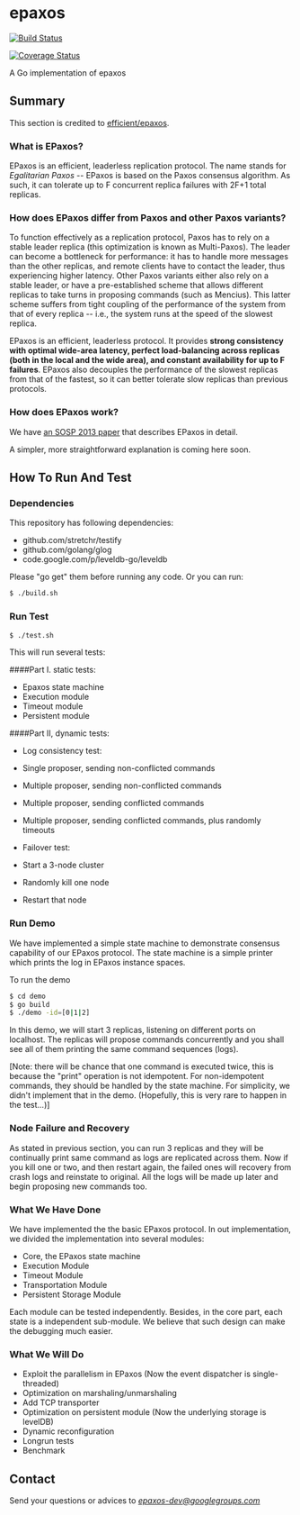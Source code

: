epaxos
======
[![Build Status](https://drone.io/github.com/go-distributed/epaxos/status.png)](https://drone.io/github.com/go-distributed/epaxos/latest)

[![Coverage Status](https://coveralls.io/repos/go-distributed/epaxos/badge.png?branch=master)](https://coveralls.io/r/go-distributed/epaxos?branch=master)

A Go implementation of epaxos

Summary
------
This section is credited to [efficient/epaxos](https://github.com/efficient/epaxos).

### What is EPaxos?


EPaxos is an efficient, leaderless replication protocol. The name stands for *Egalitarian Paxos* -- EPaxos is based
on the Paxos consensus algorithm. As such, it can tolerate up to F concurrent replica failures with 2F+1 total replicas.

### How does EPaxos differ from Paxos and other Paxos variants?

To function effectively as a replication protocol, Paxos has to rely on a stable leader replica (this optimization is known as Multi-Paxos). The leader can become a bottleneck for performance: it has to handle more messages than the other replicas, and remote clients have to contact the leader, thus experiencing higher latency. Other Paxos variants either also rely on a stable leader, or have a pre-established scheme that allows different replicas to take turns in proposing commands (such as Mencius). This latter scheme
suffers from tight coupling of the performance of the system from that of every replica -- i.e., the system runs at the speed of the slowest replica.

EPaxos is an efficient, leaderless protocol. It provides **strong consistency with optimal wide-area latency, perfect load-balancing across replicas (both in the local and the wide area), and constant availability for up to F failures**. EPaxos also decouples the performance of the slowest replicas from that of the fastest, so it can better tolerate slow replicas than previous protocols.

### How does EPaxos work?

We have [an SOSP 2013 paper](http://dl.acm.org/ft_gateway.cfm?id=2517350&ftid=1403953&dwn=1) that describes EPaxos in detail.

A simpler, more straightforward explanation is coming here soon.


How To Run And Test
------

### Dependencies

This repository has following dependencies:

* github.com/stretchr/testify
* github.com/golang/glog
* code.google.com/p/leveldb-go/leveldb

Please "go get" them before running any code. Or you can run:

```bash
$ ./build.sh
```

### Run Test

```bash
$ ./test.sh
```
This will run several tests:

####Part I. static tests:

* Epaxos state machine
* Execution module
* Timeout module
* Persistent module

####Part II, dynamic tests:
* Log consistency test:
 * Single proposer, sending non-conflicted commands
 * Multiple proposer, sending non-conflicted commands
 * Multiple proposer, sending conflicted commands
 * Multiple proposer, sending conflicted commands, plus randomly timeouts


* Failover test:
 * Start a 3-node cluster
 * Randomly kill one node
 * Restart that node
 

### Run Demo

We have implemented a simple state machine to demonstrate consensus capability of our EPaxos
protocol. The state machine is a simple printer which prints the log in EPaxos instance spaces.

To run the demo

```bash
$ cd demo
$ go build
$ ./demo -id=[0|1|2]
```

In this demo, we will start 3 replicas, listening on different ports on localhost.
The replicas will propose commands concurrently and you shall see all of them printing
the same command sequences (logs).

[Note: there will be chance that one command is executed twice, this is because the "print" operation is not idempotent. For non-idempotent commands, they should be handled by the state machine. For simplicity, we didn't implement that in the demo. (Hopefully, this is very rare to happen in the test...)]

### Node Failure and Recovery

As stated in previous section, you can run 3 replicas and they will be continually print
same command as logs are replicated across them. Now if you kill one or two, and then restart
again, the failed ones will recovery from crash logs and reinstate to original. All the logs
will be made up later and begin proposing new commands too.


### What We Have Done

We have implemented the the basic EPaxos protocol. In out implementation, we divided the implementation into several modules:

* Core, the EPaxos state machine
* Execution Module
* Timeout Module
* Transportation Module
* Persistent Storage Module

Each module can be tested independently. Besides, in the core part, each state is a independent sub-module. We believe that such design can make the debugging much easier.

### What We Will Do

* Exploit the parallelism in EPaxos (Now the event dispatcher is single-threaded)
* Optimization on marshaling/unmarshaling
* Add TCP transporter
* Optimization on persistent module (Now the underlying storage is levelDB)
* Dynamic reconfiguration
* Longrun tests
* Benchmark

Contact
------
Send your questions or advices to *epaxos-dev@googlegroups.com*
